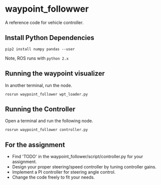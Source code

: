 # waypoint_followwer

A reference code for vehicle controller.

## Install Python Dependencies

```
pip2 install numpy pandas --user
```
Note, ROS runs with `python 2.x`

## Running the waypoint visualizer

In another terminal, run the node.
```
rosrun waypoint_follower wpt_loader.py
```

## Running the Controller

Open a terminal and run the following node.
```
rosrun waypoint_follower controller.py
```

## For the assignment

- Find 'TODO' in the waypoint_follower/script/controller.py for your assignment.
- Design your proper steering/speed controller by tuning controller gains.
- Implement a PI controller for steering angle control.
- Change the code freely to fit your needs.
